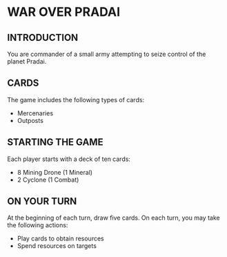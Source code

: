 # WAR OVER PRADAI

## INTRODUCTION

You are commander of a small army attempting to seize control of the planet Pradai.

## CARDS

The game includes the following types of cards:

* Mercenaries
* Outposts

## STARTING THE GAME

Each player starts with a deck of ten cards:

* 8 Mining Drone (1 Mineral)
* 2 Cyclone (1 Combat)

## ON YOUR TURN

At the beginning of each turn, draw five cards. On each turn, you may take the following actions:

* Play cards to obtain resources
* Spend resources on targets
